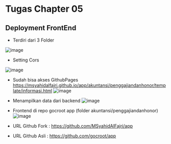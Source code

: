 # Tugas Chapter 05
## Deployment FrontEnd
- Terdiri dari 3 Folder

![image](https://user-images.githubusercontent.com/125241863/231477496-7d976308-545a-4080-8303-448e21c5687a.png)

- Setting Cors

![image](https://user-images.githubusercontent.com/125241863/231477947-5ecef1bc-37bd-47dc-ba8b-9938ec56af36.png)

- Sudah bisa akses GithubPages
https://msyahidalfajri.github.io/app/akuntansi/penggajiandanhonor/template/informasi.html
![image](https://user-images.githubusercontent.com/125241863/231479215-8d1be3bb-3dd6-4694-bf4a-97d6fa63c9e4.png)

- Menampilkan data dari backend
![image](https://user-images.githubusercontent.com/125241863/231479194-a72de52b-3c2c-4799-a7c0-977e0560bc52.png)

- Frontend di repo gocroot app (folder akuntansi/penggajiandanhonor)
![image](https://user-images.githubusercontent.com/125241863/231479771-40e08d07-9cc8-4c77-8fa9-ded05be8fe15.png)

- URL Github Fork : https://github.com/MSyahidAlFajri/app
- URL Github Asli : https://github.com/gocroot/app
